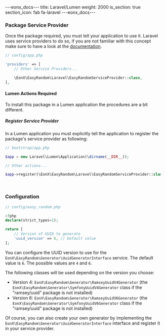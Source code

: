 ---eonx_docs---
title: Laravel/Lumen
weight: 2000
is_section: true
section_icon: fab fa-laravel
---eonx_docs---

### Package Service Provider

Once the package required, you must tell your application to use it. Laravel uses service providers to do so, if you are
not familiar with this concept make sure to have a look at the [documentation][1].

```php
// config/app.php

'providers' => [
    // Other Service Providers...

    \EonX\EasyRandom\Laravel\EasyRandomServiceProvider::class,
],
```

#### Lumen Actions Required

To install this package in a Lumen application the procedures are a bit different.

##### Register Service Provider

In a Lumen application you must explicitly tell the application to register the package's service provider as following:

```php
// bootstrap/app.php

$app = new Laravel\Lumen\Application(\dirname(__DIR__));

// Other actions...

$app->register(\EonX\EasyRandom\Laravel\EasyRandomServiceProvider::class);
```

<br>

### Configuration

```php
// config/easy_random.php

<?php
declare(strict_types=1);

return [
    // Version of UUID to generate
    'uuid_version' => 6, // Default value
];
```

You can configure the UUID version to use for the `EonX\EasyRandom\Generator\UuidGeneratorInterface` service.
The default value is `6`. The possible values are `4` and `6`.

The following classes will be used depending on the version you choose:

- Version 4: `EonX\EasyRandom\Generator\RamseyUuidV4Generator` (the `EonX\EasyRandom\Generator\SymfonyUuidV4Generator` class if the "ramsey/uuid" package is not installed)
- Version 6: `EonX\EasyRandom\Generator\RamseyUuidV6Generator` (the `EonX\EasyRandom\Generator\SymfonyUuidV6Generator` class if the "ramsey/uuid" package is not installed)

Of course, you can also create your own generator by implementing the `EonX\EasyRandom\Generator\UuidGeneratorInterface` interface
and register it in your service provider.

<br>

[1]: https://laravel.com/docs/5.8/providers
